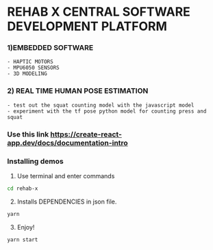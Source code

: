 # REHAB X CENTRAL SOFTWARE DEVELOPMENT PLATFORM
###  1)EMBEDDED SOFTWARE  
    - HAPTIC MOTORS
    - MPU6050 SENSORS
    - 3D MODELING
###  2) REAL TIME HUMAN POSE ESTIMATION
    - test out the squat counting model with the javascript model
    - experiment with the tf pose python model for counting press and squat


### Use this link https://create-react-app.dev/docs/documentation-intro

### Installing demos

1. Use terminal and enter commands
```sh
cd rehab-x
```
2. Installs DEPENDENCIES in json file.
```sh
yarn
```
3. Enjoy!
```sh
yarn start
```
